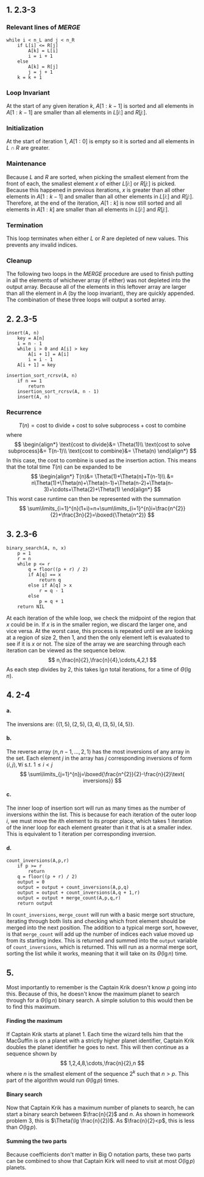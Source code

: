 
## 1.  2.3-3
### Relevant lines of *MERGE*
```
while i < n_L and j < n_R
	if L[i] <= R[j]
		A[k] = L[i]
		i = i + 1
	else
		A[k] = R[j]
		j = j + 1
	k = k + 1
```
### Loop Invariant
At the start of any given iteration $k$, $A[1:k-1]$ is sorted and all elements in $A[1:k-1]$ are smaller than all elements in $L[i:]$ and $R[j:]$.
### Initialization
At the start of iteration $1$, $A[1:0]$ is empty so it is sorted and all elements in $L\cap R$ are greater.
### Maintenance
Because $L$ and $R$ are sorted, when picking the smallest element from the front of each, the smallest element $x$ of either $L[i:]$ or $R[j:]$ is picked. Because this happened in previous iterations, $x$ is greater than all other elements in $A[1:k-1]$ and smaller than all other elements in $L[i:]$ and $R[j:]$. Therefore, at the end of the iteration, $A[1:k]$ is now still sorted and all elements in $A[1:k]$ are smaller than all elements in $L[i:]$ and $R[j:]$.
### Termination
This loop terminates when either $L$ or $R$ are depleted of new values. This prevents any invalid indices. 
### Cleanup
The following two loops in the *MERGE* procedure are used to finish putting in all the elements of whichever array (if either) was not depleted into the output array. Because all of the elements in this leftover array are larger than all the element in $A$ (by the loop invariant), they are quickly appended.
The combination of these three loops will output a sorted array.

## 2.  2.3-5
```
insert(A, n)
	key = A[n]
	i = n - 1
	while i > 0 and A[i] > key
		A[i + 1] = A[i]
		i = i - 1
	A[i + 1] = key
```
```
insertion_sort_rcrsv(A, n)
	if n == 1
		return
	insertion_sort_rcrsv(A, n - 1)
	insert(A, n)
```
### Recurrence
$$
T(n)= \text{cost to divide}+\text{cost to solve subprocess}+\text{cost to combine}
$$
where
$$
\begin{align*}
\text{cost to divide}&= \Theta(1)\\
\text{cost to solve subprocess}&= T(n-1)\\
\text{cost to combine}&= \Theta(n)
\end{align*}
$$
In this case, the cost to combine is used as the insertion action. This means that the total time $T(n)$ can be expanded to be
$$
\begin{align*}
T(n)&= \Theta(1)+\Theta(n)+T(n-1)\\
&= n\Theta(1)+\Theta(n)+\Theta(n-1)+\Theta(n-2)+\Theta(n-3)+\cdots+\Theta(2)+\Theta(1)
\end{align*}
$$
This worst case runtime can then be represented with the summation
$$
\sum\limits_{i=1}^{n}(1+i)=n+\sum\limits_{i=1}^{n}i=\frac{n^{2}}{2}+\frac{3n}{2}=\boxed{\Theta(n^2)}
$$
## 3.  2.3-6
```
binary_search(A, n, x)
	p = 1
	r = n
	while p <= r
		q = floor((p + r) / 2)
		if A[q] == x
			return q
		else if A[q] > x
			r = q - 1
		else
			p = q + 1
	return NIL
```

At each iteration of the while loop, we check the midpoint of the region that $x$ could be in. If $x$ is in the smaller region, we discard the larger one, and vice versa. At the worst case, this process is repeated until we are looking at a region of size $2$, then $1$, and then the only element left is evaluated to see if it is $x$ or not. The size of the array we are searching through each iteration can be viewed as the sequence below.
$$
n,\frac{n}{2},\frac{n}{4},\cdots,4,2,1
$$
As each step divides by $2$, this takes $\lg n$ total iterations, for a time of $\Theta(\lg n)$.
## 4.  2-4
#### a.
The inversions are: $\{(1,5),(2,5),(3,4),(3,5),(4,5)\}$.
#### b.
The reverse array $\langle n,n-1,...,2,1\rangle$ has the most inversions of any array in the set. Each element $j$ in the array has $j$ corresponding inversions of form $\langle i,j\rangle,\forall i\text{ s.t. }1\le i\lt j$
$$
\sum\limits_{j=1}^{n}j=\boxed{\frac{n^{2}}{2}-\frac{n}{2}\text{ inversions}}
$$
#### c.
The inner loop of insertion sort will run as many times as the number of inversions within the list. This is because for each iteration of the outer loop $i$, we must move the $i\text{th}$ element to its proper place, which takes 1 iteration of the inner loop for each element greater than it that is at a smaller index. This is equivalent to 1 iteration per corresponding inversion.
#### d.
```
count_inversions(A,p,r)
	if p >= r
		return
	q = floor((p + r) / 2)
	output = 0
	output = output + count_inversions(A,p,q)
	output = output + count_inversions(A,q + 1,r)
	output = output + merge_count(A,p,q,r)
	return output
```

In `count_inversions`, `merge_count` will run with a basic merge sort structure, iterating through both lists and checking which front element should be merged into the next position. The addition to a typical merge sort, however, is that `merge_count` will add up the number of indices each value moved up from its starting index. This is returned and summed into the `output` variable of `count_inversions`, which is returned.
This will run as a normal merge sort, sorting the list while it works, meaning that it will take on its $\Theta(\lg n)$ time.
## 5.
Most importantly to remember is the Captain Krik doesn't know $p$ going into this. Because of this, he doesn't know the maximum planet to search through for a $\Theta(\lg n)$ binary search. A simple solution to this would then be to find this maximum.
#### Finding the maximum
If Captain Krik starts at planet 1. Each time the wizard tells him that the MacGuffin is on a planet with a strictly higher planet identifier, Captain Krik doubles the planet identifier he goes to next. This will then continue as a sequence shown by
$$
1,2,4,8,\cdots,\frac{n}{2},n
$$
where $n$ is the smallest element of the sequence $2^{k}$ such that $n>p$. This part of the algorithm would run $\Theta(\lg p)$ times.
#### Binary search
Now that Captain Krik has a maximum number of planets to search, he can start a binary search between $\frac{n}{2}$ and $n$. As shown in homework problem 3, this is $\Theta(\lg \frac{n}{2})$. As $\frac{n}{2}<p$, this is less than $O(\lg p)$.
#### Summing the two parts
Because coefficients don't matter in Big O notation parts, these two parts can be combined to show that Captain Kirk will need to visit at most $O(\lg p)$ planets.